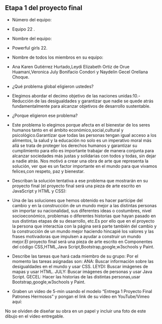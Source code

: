 ## Etapa 1 del proyecto final

- Número del equipo: 
- Equipo 22 .

- Nombre del equipo:
- Powerful girls 22.

- Nombre de todos los miembros en su equipo:
- Ana Karen Gutiérrez Hurtado,Leydi Elizabeth Ortiz de Orue Huamani,Veronica July Bonifacio Condori y Naydelin Gecel Orellana Choque.

- ¿Qué problema global eligieron ustedes? 
- Elegimos abordar el decimo objetivo de las naciones unidas:10.-Reducción de las desigualdades y garantizar que nadie se quede atrás fundamentalmente para alcanzar objetivos de desarrollo sustentable.

- ¿Porque eligieron ese problema? 
- Este problema lo elegimos porque afecta en el bienestar de los seres humanos tanto en el ámbito económico,social,cultural y psicológico.Garantizar que todas las personas tengan igual acceso a los alimentos, la salud y la educación no solo es un imperativo moral más allá se trata de proteger los derechos humanos y garantizar su cumplimiento para  ello es importante trabajar de manera conjunta para alcanzar sociedades más justas y solidarias con todos y todas, sin dejar a nadie atrás.  Nos motivó a crear una obra de arte que representa la solución, ver que es un factor importante en el mundo para que vivamos felices,con respeto, paz y bienestar.

- Describan la solución tentativa a ese problema que mostrarán en su proyecto final (el proyecto final será una pieza de arte escrito en JavaScript y HTML y CSS):
- Una de las soluciones que hemos obtenido es hacer partícipe del cambio y en la construcción de un mundo mejor a las distintas personas sin importar su nacionalidad, sus diferentes ideas o costumbres, nivel socioeconómico, problemas o diferentes historias que hayan pasado en sus distintas etapas de su desarrollo, etc.Es por ello que en el proyecto la persona que interactúa con la página será parte también del cambio y la construcción de un mundo mejor haciendo hincapié los valores y las frases motivadoras que impulsen a ayudar a construir un mundo mejor.El proyecto final será una pieza de arte escrito en Componentes del código CSS,HTML,Java Script,Bootstrap,google,w3schools y Paint.

- Describe las tareas que hará cada miembro de su grupo:
Por el momento las tareas asignadas son:
ANA: Buscar información sobre las desigualdades en el mundo y usar CSS.
LEYDI: Buscar imágenes de mapas y usar HTML.
JULY: Buscar imágenes de personas y usar Java Script.
GECEL: Hacer las historias de las distintas personas,usar Bootstrap,google,w3schools y Paint.

- Graben un video de 5-min usando el modelo “Entrega 1 Proyecto Final Patrones Hermosos” y pongan el link de su vídeo en YouTube/Vimeo aquí:

No se olviden de diseñar su obra en un papel y incluir una foto de este dibujo en el vídeo entregable.
